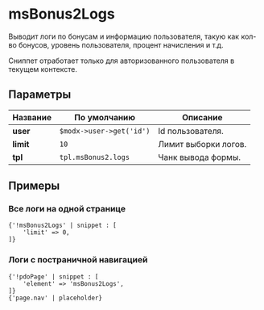 # msBonus2Logs

Выводит логи по бонусам и информацию пользователя, такую как кол-во бонусов, уровень пользователя, процент начисления и т.д.

Сниппет отработает только для авторизованного пользователя в текущем контексте.

## Параметры

Название  | По умолчанию             | Описание
----------|--------------------------|---------------------
**user**  | `$modx->user->get('id')` | Id пользователя.
**limit** | `10`                     | Лимит выборки логов.
**tpl**   | `tpl.msBonus2.logs`      | Чанк вывода формы.

## Примеры

### Все логи на одной странице

```fenom
{'!msBonus2Logs' | snippet : [
    'limit' => 0,
]}
```

### Логи с постраничной навигацией

```fenom
{'!pdoPage' | snippet : [
    'element' => 'msBonus2Logs',
]}
{'page.nav' | placeholder}
```